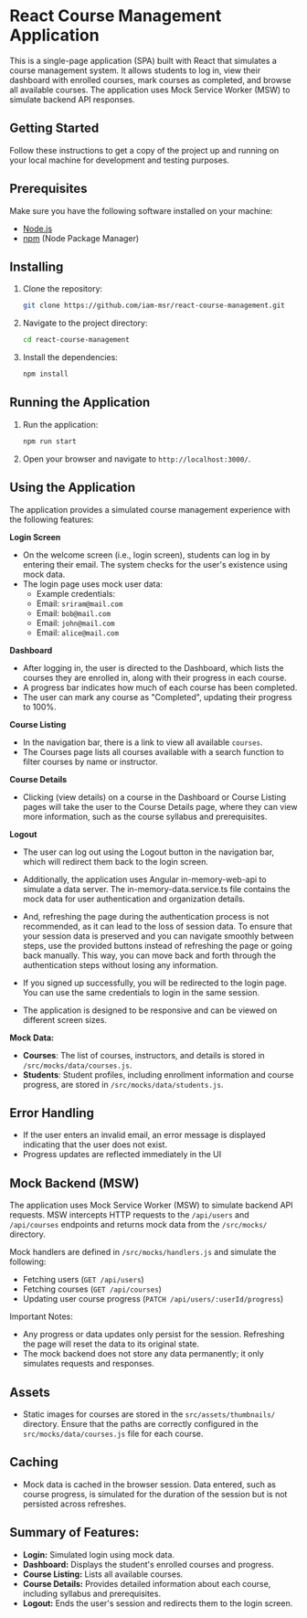 # React Course Management Application

This is a single-page application (SPA) built with React that simulates a course management system. It allows students to log in, view their dashboard with enrolled courses, mark courses as completed, and browse all available courses. The application uses Mock Service Worker (MSW) to simulate backend API responses.

## Getting Started

Follow these instructions to get a copy of the project up and running on your local machine for development and testing purposes.

## Prerequisites

Make sure you have the following software installed on your machine:

- [Node.js](https://nodejs.org/)
- [npm](https://www.npmjs.com/) (Node Package Manager)

## Installing

1. Clone the repository:

   ```bash
   git clone https://github.com/iam-msr/react-course-management.git


2. Navigate to the project directory:

   ```bash
   cd react-course-management
   ```
3. Install the dependencies:

   ```bash
   npm install
   ```

## Running the Application

1. Run the application:

   ```bash
   npm run start
   ```
2. Open your browser and navigate to `http://localhost:3000/`.


## Using the Application

The application provides a simulated course management experience with the following features:

**Login Screen**
- On the welcome screen (i.e., login screen), students can log in by entering their email. The system checks for the user's existence using mock data.
- The login page uses mock user data:
   - Example credentials:
   - Email: ``sriram@mail.com``
   - Email: ``bob@mail.com``
   - Email: ``john@mail.com``
   - Email: ``alice@mail.com``

**Dashboard**
- After logging in, the user is directed to the Dashboard, which lists the courses they are enrolled in, along with their progress in each course.
- A progress bar indicates how much of each course has been completed.
- The user can mark any course as "Completed", updating their progress to 100%.

 **Course Listing**
 - In the navigation bar, there is a link to view all available ``courses``.
 - The Courses page lists all courses available with a search function to filter courses by name or instructor.

**Course Details**
 - Clicking (view details) on a course in the Dashboard or Course Listing pages will take the user to the Course Details page, where they can view more information, such as the course syllabus and prerequisites.

**Logout** 
 - The user can log out using the Logout button in the navigation bar, which will redirect them back to the login screen. 

- Additionally, the application uses Angular in-memory-web-api to simulate a data server. The in-memory-data.service.ts file contains the mock data for user authentication and organization details.
- And, refreshing the page during the authentication process is not recommended, as it can lead to the loss of session data. To ensure that your session data is preserved and you can navigate smoothly between steps, use the provided buttons instead of refreshing the page or going back manually. This way, you can move back and forth through the authentication steps without losing any information.
- If you signed up successfully, you will be redirected to the login page. You can use the same credentials to login in the same session.
- The application is designed to be responsive and can be viewed on different screen sizes.

**Mock Data:**
 - **Courses**: The list of courses, instructors, and details is stored in ``/src/mocks/data/courses.js``.
 - **Students**: Student profiles, including enrollment information and course progress, are stored in ``/src/mocks/data/students.js``.

## Error Handling

- If the user enters an invalid email, an error message is displayed indicating that the user does not exist.
- Progress updates are reflected immediately in the UI

## Mock Backend (MSW)

The application uses Mock Service Worker (MSW) to simulate backend API requests. MSW intercepts HTTP requests to the ``/api/users`` and ``/api/courses`` endpoints and returns mock data from the ``/src/mocks/`` directory.

Mock handlers are defined in ``/src/mocks/handlers.js`` and simulate the following:

 - Fetching users (``GET /api/users``)
 - Fetching courses (``GET /api/courses``)
 - Updating user course progress (``PATCH /api/users/:userId/progress``)

Important Notes:
 - Any progress or data updates only persist for the session. Refreshing the page will reset the data to its original state.
 - The mock backend does not store any data permanently; it only simulates requests and responses.

## Assets

- Static images for courses are stored in the ``src/assets/thumbnails/`` directory. Ensure that the paths are correctly configured in the ``src/mocks/data/courses.js`` file for each course.

## Caching

- Mock data is cached in the browser session. Data entered, such as course progress, is simulated for the duration of the session but is not persisted across refreshes.

## Summary of Features:

- **Login:** Simulated login using mock data.
- **Dashboard:** Displays the student's enrolled courses and progress.
- **Course Listing:** Lists all available courses.
- **Course Details:** Provides detailed information about each course, including syllabus and prerequisites.
- **Logout:** Ends the user's session and redirects them to the login screen.
